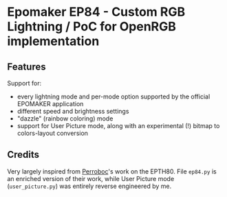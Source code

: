 # Epomaker EP84 - Custom RGB Lightning / PoC for OpenRGB implementation

## Features
Support for:
- every lightning mode and per-mode option supported by the official EPOMAKER application
- different speed and brightness settings
- "dazzle" (rainbow coloring) mode
- support for User Picture mode, along with an experimental (!) bitmap to colors-layout conversion

## Credits
Very largely inspired from [Perroboc](https://gitlab.com/perroboc/OpenRGB)'s work on the EPTH80. File `ep84.py` is an enriched version of their work, while User Picture mode (`user_picture.py`) was entirely reverse engineered by me. 